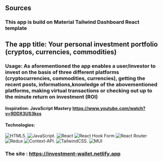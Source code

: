## Sources
### This app is build on Material Tailwind Dashboard React template

## The app title: Your personal investment portfolio (cryptos, currencies, commodities)
### Usage: As aforementioned the app enables a user/investor to invest on the basis of three different platforms (cryptocurrencies, commodities, currencies), getting the recent posts, informations,knowledge of the abovementioned platforms, making virtual transactions or checking out up to the minute return on investment (ROI)
#### Inspiration: JavaScript Mastery https://www.youtube.com/watch?v=9DDX3US3kss

#### Technologies: 
![HTML5](https://img.shields.io/badge/html5-%23E34F26.svg?style=for-the-badge&logo=html5&logoColor=white). ![JavaScript](https://img.shields.io/badge/javascript-%23323330.svg?style=for-the-badge&logo=javascript&logoColor=%23F7DF1E). ![React](https://img.shields.io/badge/react-%2320232a.svg?style=for-the-badge&logo=react&logoColor=%2361DAFB) ![React Hook Form](https://img.shields.io/badge/React%20Hook%20Form-%23EC5990.svg?style=for-the-badge&logo=reacthookform&logoColor=white) ![React Router](https://img.shields.io/badge/React_Router-CA4245?style=for-the-badge&logo=react-router&logoColor=white) ![Redux](https://img.shields.io/badge/redux-%23593d88.svg?style=for-the-badge&logo=redux&logoColor=white) ![Context-API](https://img.shields.io/badge/Context--Api-000000?style=for-the-badge&logo=react). ![TailwindCSS](https://img.shields.io/badge/tailwindcss-%2338B2AC.svg?style=for-the-badge&logo=tailwind-css&logoColor=white). ![MUI](https://img.shields.io/badge/MUI-%230081CB.svg?style=for-the-badge&logo=mui&logoColor=white)

### The site :   https://investment-wallet.netlify.app


